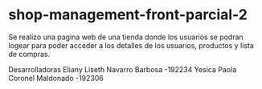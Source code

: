 # shop-management-front-parcial-2
Se realizo una pagina web de una tienda donde los usuarios se podran logear para poder acceder a los detalles de los usuarios, productos y lista de compras.

Desarrolladoras
Eliany Liseth Navarro Barbosa -192234
Yesica Paola Coronel Maldonado -192306
